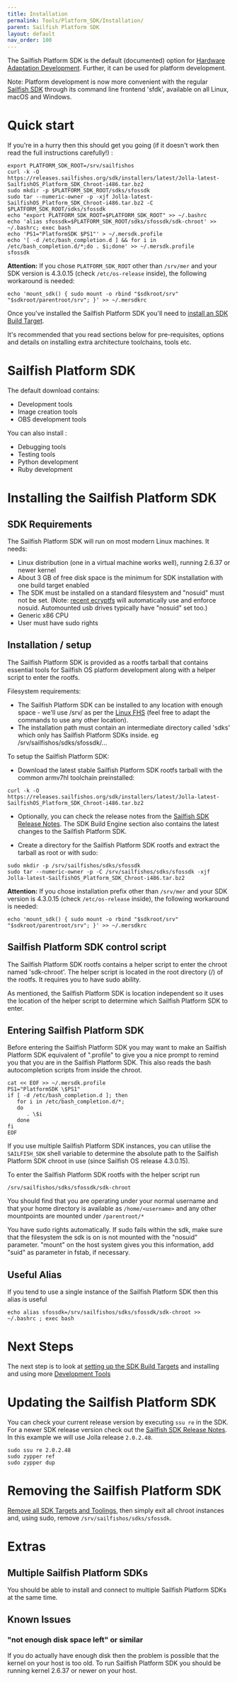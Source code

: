 ```yaml
---
title: Installation
permalink: Tools/Platform_SDK/Installation/
parent: Sailfish Platform SDK
layout: default
nav_order: 100
---
```


The Sailfish Platform SDK is the default (documented) option for [Hardware Adaptation Development](/Tools/Hardware_Adaptation_Development_Kit). Further, it can be used for platform development.

Note: Platform development is now more convenient with the regular [Sailfish SDK](/Develop/Platform) through its command line frontend 'sfdk', available on all Linux, macOS and Windows.

# Quick start

If you're in a hurry then this should get you going (if it doesn't work then read the full instructions carefully!) :
```nosh
export PLATFORM_SDK_ROOT=/srv/sailfishos
curl -k -O https://releases.sailfishos.org/sdk/installers/latest/Jolla-latest-SailfishOS_Platform_SDK_Chroot-i486.tar.bz2
sudo mkdir -p $PLATFORM_SDK_ROOT/sdks/sfossdk
sudo tar --numeric-owner -p -xjf Jolla-latest-SailfishOS_Platform_SDK_Chroot-i486.tar.bz2 -C $PLATFORM_SDK_ROOT/sdks/sfossdk
echo "export PLATFORM_SDK_ROOT=$PLATFORM_SDK_ROOT" >> ~/.bashrc
echo 'alias sfossdk=$PLATFORM_SDK_ROOT/sdks/sfossdk/sdk-chroot' >> ~/.bashrc; exec bash
echo 'PS1="PlatformSDK $PS1"' > ~/.mersdk.profile
echo '[ -d /etc/bash_completion.d ] && for i in /etc/bash_completion.d/*;do . $i;done' >> ~/.mersdk.profile
sfossdk
```

**Attention:** If you chose `PLATFORM_SDK_ROOT` other than `/srv/mer` and your SDK version is 4.3.0.15 (check `/etc/os-release` inside), the following workaround is needed:

```nosh
echo 'mount_sdk() { sudo mount -o rbind "$sdkroot/srv" "$sdkroot/parentroot/srv"; }' >> ~/.mersdkrc
```

Once you've installed the Sailfish Platform SDK you'll need to [install an SDK Build Target](/Tools/Platform_SDK/Target_Installation).

It's recommended that you read sections below for pre-requisites, options and details on installing extra architecture toolchains, tools etc.

# Sailfish Platform SDK

The default download contains:

  - Development tools
  - Image creation tools
  - OBS development tools

You can also install :

  - Debugging tools
  - Testing tools
  - Python development
  - Ruby development

# Installing the Sailfish Platform SDK

## SDK Requirements

The Sailfish Platform SDK will run on most modern Linux machines. It needs:

  - Linux distribution (one in a virtual machine works well), running 2.6.37 or newer kernel
  - About 3 GB of free disk space is the minimum for SDK installation with one build target enabled
  - The SDK must be installed on a standard filesystem and "nosuid" must not be set. (Note: [recent ecryptfs](http://askubuntu.com/questions/210048/error-when-running-binary-with-root-setuid-under-encrypted-home-directory) will automatically use and enforce nosuid. Automounted usb drives typically have "nosuid" set too.)
  - Generic x86 CPU
  - User must have sudo rights

## Installation / setup

The Sailfish Platform SDK is provided as a rootfs tarball that contains essential tools for Sailfish OS platform development along with a helper script to enter the rootfs.

Filesystem requirements:

  - The Sailfish Platform SDK can be installed to any location with enough space - we'll use /srv/ as per the [Linux FHS](http://www.pathname.com/fhs/pub/fhs-2.3.html#SRVDATAFORSERVICESPROVIDEDBYSYSTEM) (feel free to adapt the commands to use any other location).
  - The installation path must contain an intermediate directory called 'sdks' which only has Sailfish Platform SDKs inside. eg /srv/sailfishos/sdks/sfossdk/...

To setup the Sailfish Platform SDK:

  - Download the latest stable Sailfish Platform SDK rootfs tarball with the common armv7hl toolchain preinstalled:
```nosh
curl -k -O https://releases.sailfishos.org/sdk/installers/latest/Jolla-latest-SailfishOS_Platform_SDK_Chroot-i486.tar.bz2
```

  - Optionally, you can check the release notes from the [Sailfish SDK Release Notes](/Tools/Sailfish_SDK#release-notes). The SDK Build Engine section also contains the latest changes to the Sailfish Platform SDK.

<!-- end list -->

  - Create a directory for the Sailfish Platform SDK rootfs and extract the tarball as root or with sudo:
```nosh
sudo mkdir -p /srv/sailfishos/sdks/sfossdk
sudo tar --numeric-owner -p -C /srv/sailfishos/sdks/sfossdk -xjf Jolla-latest-SailfishOS_Platform_SDK_Chroot-i486.tar.bz2
```

**Attention:** If you chose installation prefix other than `/srv/mer` and your SDK version is 4.3.0.15 (check `/etc/os-release` inside), the following workaround is needed:

```nosh
echo 'mount_sdk() { sudo mount -o rbind "$sdkroot/srv" "$sdkroot/parentroot/srv"; }' >> ~/.mersdkrc
```

## Sailfish Platform SDK control script

The Sailfish Platform SDK rootfs contains a helper script to enter the chroot named 'sdk-chroot'. The helper script is located in the root directory (/) of the rootfs. It requires you to have sudo ability.

As mentioned, the Sailfish Platform SDK is location independent so it uses the location of the helper script to determine which Sailfish Platform SDK to enter.

## Entering Sailfish Platform SDK

Before entering the Sailfish Platform SDK you may want to make an Sailfish Platform SDK equivalent of ".profile" to give you a nice prompt to remind you that you are in the Sailfish Platform SDK. This also reads the bash autocompletion scripts from inside the chroot.
```nosh
cat << EOF >> ~/.mersdk.profile
PS1="PlatformSDK \$PS1"
if [ -d /etc/bash_completion.d ]; then
   for i in /etc/bash_completion.d/*;
   do
      . \$i
   done
fi
EOF
```

If you use multiple Sailfish Platform SDK instances, you can utilise the `SAILFISH_SDK` shell variable to determine the absolute path to the Sailfish Platform SDK chroot in use (since Sailfish OS release 4.3.0.15).

To enter the Sailfish Platform SDK rootfs with the helper script run
```nosh
/srv/sailfishos/sdks/sfossdk/sdk-chroot
```

You should find that you are operating under your normal username and that your home directory is available as `/home/<username>` and any other mountpoints are mounted under `/parentroot/*`

You have sudo rights automatically. If sudo fails within the sdk, make sure that the filesystem the sdk is on is not mounted with the "nosuid" parameter. "mount" on the host system gives you this information, add "suid" as parameter in fstab, if necessary.

## Useful Alias

If you tend to use a single instance of the Sailfish Platform SDK then this alias is useful
```nosh
echo alias sfossdk=/srv/sailfishos/sdks/sfossdk/sdk-chroot >> ~/.bashrc ; exec bash
```

# Next Steps

The next step is to look at [setting up the SDK Build Targets](/Tools/Platform_SDK/Target_Installation) and installing and using more [Development Tools](/Tools/Development)

# Updating the Sailfish Platform SDK

You can check your current release version by executing `ssu re` in the SDK. For a newer SDK release version check out the [Sailfish SDK Release Notes](/Tools/Sailfish_SDK#release-notes). In this example we will use Jolla release `2.0.2.48`.
```nosh
sudo ssu re 2.0.2.48
sudo zypper ref
sudo zypper dup
```

# Removing the Sailfish Platform SDK

[Remove all SDK Targets and Toolings](/Tools/Platform_SDK/Target_Installation#installing-sdk-target-and-tooling-tarballs), then simply exit all chroot instances and, using sudo, remove `/srv/sailfishos/sdks/sfossdk`.

# Extras

## Multiple Sailfish Platform SDKs

You should be able to install and connect to multiple Sailfish Platform SDKs at the same time.

## Known Issues

### "not enough disk space left" or similar

If you do actually have enough disk then the problem is possible that the kernel on your host is too old. To run Sailfish Platform SDK you should be running kernel 2.6.37 or newer on your host.
